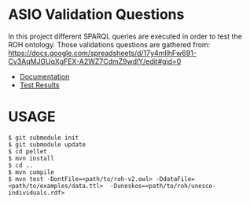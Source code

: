 # ASIO Validation Questions

In this project different SPARQL queries are executed in order to test the ROH ontology. Those validations questions are gathered from: https://docs.google.com/spreadsheets/d/17y4mIlhFw691-Cv3AqMJGUqXgFEX-A2WZ7CdmZ9wdlY/edit#gid=0

* [Documentation](https://deustohercules.github.io/validation-questions/testapidocs/index.html)
* [Test Results](https://deustohercules.github.io/validation-questions/surefire-report.html)


# USAGE

```
$ git submodule init
$ git submodule update
$ cd pellet
$ mvn install
$ cd ..
$ mvn compile
$ mvn test -DontFile=<path/to/roh-v2.owl> -DdataFile=<path/to/examples/data.ttl>  -Duneskos=<path/to/roh/unesco-individuals.rdf>
```



